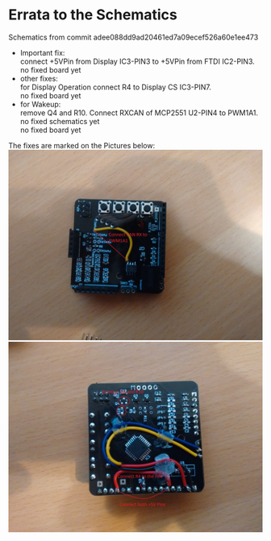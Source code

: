 # Errata to the Schematics

Schematics from commit adee088dd9ad20461ed7a09ecef526a60e1ee473
* Important fix:<br>
  connect +5VPin from Display IC3-PIN3 to +5VPin from FTDI IC2-PIN3.<br>
  no fixed board yet
* other fixes: <br>
  for Display Operation connect R4 to Display CS IC3-PIN7.<br>
  no fixed board yet
* for Wakeup: <br>
  remove Q4 and R10. Connect RXCAN of MCP2551 U2-PIN4 to PWM1A1.<br>
  no fixed schematics yet<br>
  no fixed board yet<br>
  
The fixes are marked on the Pictures below:
![Front](pictures/Board_V1_Errata_1.jpg)
![Back](pictures/Board_V1_Errata_2.jpg)
